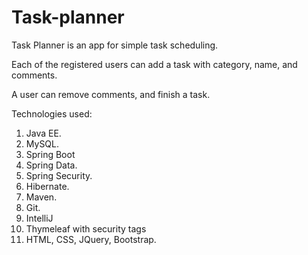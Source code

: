 # Task-planner
Task Planner is an app for
simple task scheduling.

Each of the registered users
can add a task with category, name, and comments.

A user can remove comments, and finish a task.

Technologies used:
1. Java EE.
2. MySQL.
3. Spring Boot
4. Spring Data.
5. Spring Security.
6. Hibernate.
7. Maven.
8. Git.
9. IntelliJ
10. Thymeleaf with security tags
11. HTML, CSS, JQuery, Bootstrap.


